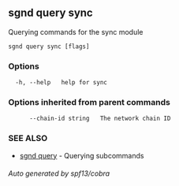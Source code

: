 ## sgnd query sync

Querying commands for the sync module

```
sgnd query sync [flags]
```

### Options

```
  -h, --help   help for sync
```

### Options inherited from parent commands

```
      --chain-id string   The network chain ID
```

### SEE ALSO

* [sgnd query](sgnd_query.md)	 - Querying subcommands

###### Auto generated by spf13/cobra
